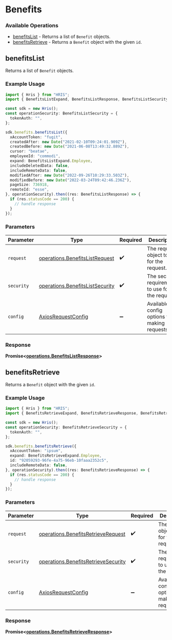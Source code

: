 # Benefits

### Available Operations

* [benefitsList](#benefitslist) - Returns a list of `Benefit` objects.
* [benefitsRetrieve](#benefitsretrieve) - Returns a `Benefit` object with the given `id`.

## benefitsList

Returns a list of `Benefit` objects.

### Example Usage

```typescript
import { Hris } from "HRIS";
import { BenefitsListExpand, BenefitsListResponse, BenefitsListSecurity } from "HRIS/dist/sdk/models/operations";

const sdk = new Hris();
const operationSecurity: BenefitsListSecurity = {
  tokenAuth: "",
};

sdk.benefits.benefitsList({
  xAccountToken: "fugit",
  createdAfter: new Date("2021-02-10T09:24:01.909Z"),
  createdBefore: new Date("2021-06-08T13:49:32.889Z"),
  cursor: "beatae",
  employeeId: "commodi",
  expand: BenefitsListExpand.Employee,
  includeDeletedData: false,
  includeRemoteData: false,
  modifiedAfter: new Date("2022-09-26T10:29:33.503Z"),
  modifiedBefore: new Date("2022-03-24T09:42:46.236Z"),
  pageSize: 736918,
  remoteId: "esse",
}, operationSecurity).then((res: BenefitsListResponse) => {
  if (res.statusCode == 200) {
    // handle response
  }
});
```

### Parameters

| Parameter                                                                          | Type                                                                               | Required                                                                           | Description                                                                        |
| ---------------------------------------------------------------------------------- | ---------------------------------------------------------------------------------- | ---------------------------------------------------------------------------------- | ---------------------------------------------------------------------------------- |
| `request`                                                                          | [operations.BenefitsListRequest](../../models/operations/benefitslistrequest.md)   | :heavy_check_mark:                                                                 | The request object to use for the request.                                         |
| `security`                                                                         | [operations.BenefitsListSecurity](../../models/operations/benefitslistsecurity.md) | :heavy_check_mark:                                                                 | The security requirements to use for the request.                                  |
| `config`                                                                           | [AxiosRequestConfig](https://axios-http.com/docs/req_config)                       | :heavy_minus_sign:                                                                 | Available config options for making requests.                                      |


### Response

**Promise<[operations.BenefitsListResponse](../../models/operations/benefitslistresponse.md)>**


## benefitsRetrieve

Returns a `Benefit` object with the given `id`.

### Example Usage

```typescript
import { Hris } from "HRIS";
import { BenefitsRetrieveExpand, BenefitsRetrieveResponse, BenefitsRetrieveSecurity } from "HRIS/dist/sdk/models/operations";

const sdk = new Hris();
const operationSecurity: BenefitsRetrieveSecurity = {
  tokenAuth: "",
};

sdk.benefits.benefitsRetrieve({
  xAccountToken: "ipsum",
  expand: BenefitsRetrieveExpand.Employee,
  id: "92059293-96fe-4a75-96eb-10faaa2352c5",
  includeRemoteData: false,
}, operationSecurity).then((res: BenefitsRetrieveResponse) => {
  if (res.statusCode == 200) {
    // handle response
  }
});
```

### Parameters

| Parameter                                                                                  | Type                                                                                       | Required                                                                                   | Description                                                                                |
| ------------------------------------------------------------------------------------------ | ------------------------------------------------------------------------------------------ | ------------------------------------------------------------------------------------------ | ------------------------------------------------------------------------------------------ |
| `request`                                                                                  | [operations.BenefitsRetrieveRequest](../../models/operations/benefitsretrieverequest.md)   | :heavy_check_mark:                                                                         | The request object to use for the request.                                                 |
| `security`                                                                                 | [operations.BenefitsRetrieveSecurity](../../models/operations/benefitsretrievesecurity.md) | :heavy_check_mark:                                                                         | The security requirements to use for the request.                                          |
| `config`                                                                                   | [AxiosRequestConfig](https://axios-http.com/docs/req_config)                               | :heavy_minus_sign:                                                                         | Available config options for making requests.                                              |


### Response

**Promise<[operations.BenefitsRetrieveResponse](../../models/operations/benefitsretrieveresponse.md)>**

